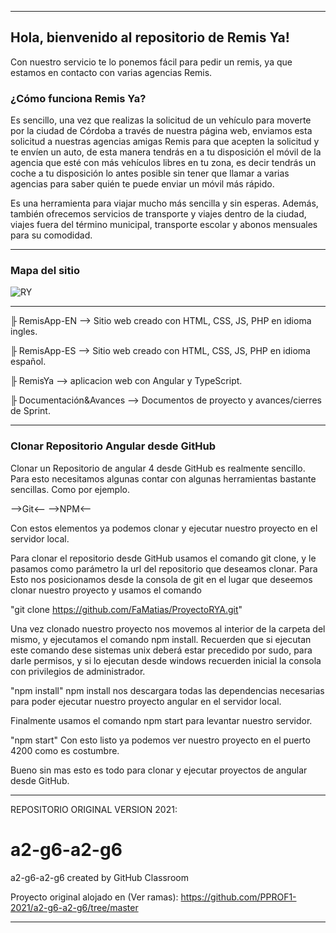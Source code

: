 -----------------------------------------------------------------------------------------


<H2> Hola, bienvenido al repositorio de Remis Ya! </H2>

<p> Con nuestro servicio te lo ponemos fácil para pedir un remis, ya que estamos en contacto con varias agencias Remis. </p>

<H3> ¿Cómo funciona Remis Ya? </H3>

<p> Es sencillo, una vez que realizas la solicitud de un vehículo para moverte por la ciudad de Córdoba a través de nuestra página web, enviamos esta solicitud a nuestras agencias amigas Remis para que acepten la solicitud y te envíen un auto, de esta manera tendrás en a tu disposición el móvil de la agencia que esté con más vehículos libres en tu zona, es decir tendrás un coche a tu disposición lo antes posible sin tener que llamar a varias agencias para saber quién te puede enviar un móvil más rápido.

Es una herramienta para viajar mucho más sencilla y sin esperas. Además, también ofrecemos servicios de transporte y viajes dentro de la ciudad, viajes fuera del término municipal, transporte escolar y abonos mensuales para su comodidad. </p>


-----------------------------------------------------------------------------------------
<H3>Mapa del sitio</H3>

![RY](https://user-images.githubusercontent.com/88169799/186507111-6085d983-b7d8-484e-8aba-6a2ce3f34c18.png)


-----------------------------------------------------------------------------------------


╟  RemisApp-EN --> Sitio web creado con HTML, CSS, JS, PHP en idioma ingles.       

╟  RemisApp-ES --> Sitio web creado con HTML, CSS, JS, PHP en idioma español.      

╟  RemisYa --> aplicacion web con Angular y TypeScript.                            

╟  Documentación&Avances --> Documentos de proyecto y avances/cierres de Sprint.   


-----------------------------------------------------------------------------------------

<H3>Clonar Repositorio Angular desde GitHub</H3>

Clonar un Repositorio de angular 4 desde GitHub es realmente sencillo.
Para esto necesitamos algunas contar con algunas herramientas bastante sencillas. Como por ejemplo.

-->Git<--  -->NPM<--

Con estos elementos ya podemos clonar y ejecutar nuestro proyecto en el servidor local.

Para clonar el repositorio desde GitHub usamos el comando git clone, y le pasamos como parámetro la url del repositorio que deseamos clonar. Para Esto nos posicionamos desde la consola de git en el lugar que deseemos clonar nuestro proyecto y usamos el comando

"git clone https://github.com/FaMatias/ProyectoRYA.git"

Una vez clonado nuestro proyecto nos movemos al interior de la carpeta del mismo, y ejecutamos el comando npm install. Recuerden que si ejecutan este comando dese sistemas unix deberá estar precedido por sudo, para darle permisos, y si lo ejecutan desde windows recuerden inicial la consola con privilegios de administrador.

"npm install"
npm install nos descargara todas las dependencias necesarias para poder ejecutar nuestro proyecto angular en el servidor local.

Finalmente usamos el comando npm start para levantar nuestro servidor.

"npm start"
Con esto listo ya podemos ver nuestro proyecto en el puerto 4200 como es costumbre.

Bueno sin mas esto es todo para clonar y ejecutar proyectos de angular desde GitHub.

-----------------------------------------------------------------------------------------

REPOSITORIO ORIGINAL VERSION 2021: 

# a2-g6-a2-g6
a2-g6-a2-g6 created by GitHub Classroom

Proyecto original alojado en (Ver  ramas):
https://github.com/PPROF1-2021/a2-g6-a2-g6/tree/master

-----------------------------------------------------------------------------------------

